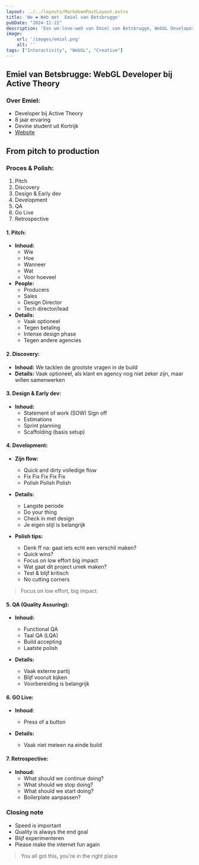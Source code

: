 ```yaml
---
layout: ../../layouts/MarkdownPostLayout.astro
title: 'We ❤️ Web met  Emiel van Betsbrugge'
pubDate: "2024-11-22"
description: 'Een we-love-web van Emiel van Betsbrugge, WebGL Developer bij Active Theory'
image:
    url: '/images/emiel.png'
    alt: ''
tags: ["Interactivity", "WebGL", "Creative"]
---
```


## Emiel van Betsbrugge: WebGL Developer bij Active Theory

### Over Emiel:
- Developer bij Active Theory
- 8 jaar ervaring
- Devine student uit Kortrijk
- [Website](https://emielvanbetsbrugge.be/)

## From pitch to production

### Proces & Polish: 
1. Pitch
2. Discovery
3. Design & Early dev
4. Development
5. QA
6. Go Live
7. Retrospective

#### 1. Pitch:

- **Inhoud:**
    - Wie
    - Hoe
    - Wanneer
    - Wat
    - Voor hoeveel
- **People:**
    - Producers
    - Sales
    - Design Director
    - Tech director/lead
- **Details:**
    - Vaak optioneel
    - Tegen betaling
    - Intense design phase
    - Tegen andere agencies

#### 2. Discovery:

- **Inhoud:** We tacklen de grootste vragen in de build
- **Details:** Vaak optioneel, als klant en agency nog niet zeker zijn, maar willen samenwerken

#### 3. Design & Early dev:

- **Inhoud:**
    - Statement of work (SOW) Sign off
    - Estimations
    - Sprint planning
    - Scaffolding (basis setup)
 
#### 4. Development:

- **Zijn flow:**
    - Quick and dirty volledige flow
    - Fix Fix Fix Fix Fix
    - Polish Polish Polish
 
- **Details:**
    - Langste periode
    - Do your thing
    - Check in met design
    - Je eigen stijl is belangrijk
 
- **Polish tips:**
    - Denk ff na: gaat iets echt een verschil maken?
    - Quick wins?
    - Focus on low effort big impact
    - Wat gaat dit project uniek maken?
    - Test & blijf kritisch
    - No cutting corners
 
> Focus on low effort, big impact

#### 5. QA (Quality Assuring):

- **Inhoud:**
    - Functional QA
    - Taal QA (LQA)
    - Build accepting
    - Laatste polish
 
- **Details:**
    - Vaak externe partij
    - Blijf vooruit kijken
    - Voorbereiding is belangrijk
 
#### 6. GO Live:

- **Inhoud**:
    - Press of a button
 
- **Details:**
    - Vaak niet meteen na einde build
 
#### 7. Retrospective:


- **Inhoud:**
    - What should we continue doing?
    - What should we stop doing?
    - What should we start doing?
    - Boilerplate aanpassen? 

### Closing note

- Speed is important
- Quality is always the end goal
- Blijf experimenteren
- Please make the internet fun again

> You all got this, you're in the right place

